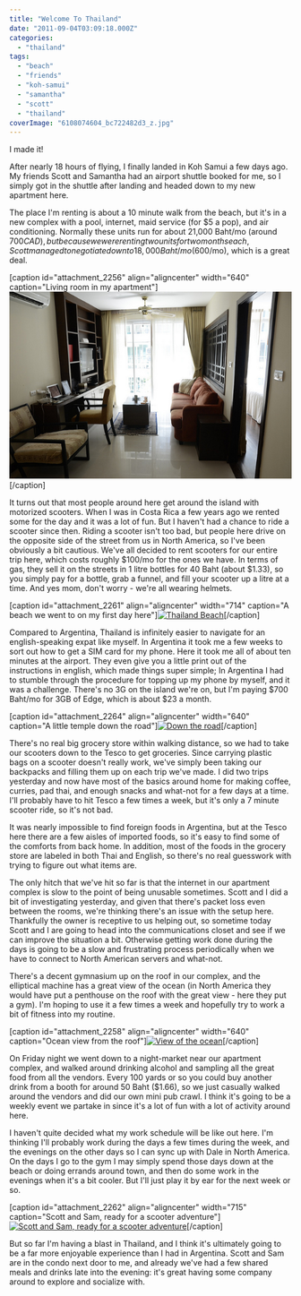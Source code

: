```yaml
---
title: "Welcome To Thailand"
date: "2011-09-04T03:09:18.000Z"
categories: 
  - "thailand"
tags: 
  - "beach"
  - "friends"
  - "koh-samui"
  - "samantha"
  - "scott"
  - "thailand"
coverImage: "6108074604_bc722482d3_z.jpg"
---
```


I made it!

After nearly 18 hours of flying, I finally landed in Koh Samui a few days ago. My friends Scott and Samantha had an airport shuttle booked for me, so I simply got in the shuttle after landing and headed down to my new apartment here.

The place I'm renting is about a 10 minute walk from the beach, but it's in a new complex with a pool, internet, maid service (for $5 a pop), and air conditioning. Normally these units run for about 21,000 Baht/mo (around $700 CAD), but because we were renting two units for two months each, Scott managed to negotiate down to 18,000 Baht/mo ($600/mo), which is a great deal.

\[caption id="attachment\_2256" align="aligncenter" width="640" caption="Living room in my apartment"\][![](images/6108074604_bc722482d3_z.jpg "6108074604_bc722482d3_z")](http://www.migratorynerd.com/wordpress/wp-content/uploads/2011/09/6108074604_bc722482d3_z.jpg)\[/caption\]

It turns out that most people around here get around the island with motorized scooters. When I was in Costa Rica a few years ago we rented some for the day and it was a lot of fun. But I haven't had a chance to ride a scooter since then. Riding a scooter isn't too bad, but people here drive on the opposite side of the street from us in North America, so I've been obviously a bit cautious. We've all decided to rent scooters for our entire trip here, which costs roughly $100/mo for the ones we have. In terms of gas, they sell it on the streets in 1 litre bottles for 40 Baht (about $1.33), so you simply pay for a bottle, grab a funnel, and fill your scooter up a litre at a time. And yes mom, don't worry - we're all wearing helmets.

\[caption id="attachment\_2261" align="aligncenter" width="714" caption="A beach we went to on my first day here"\][![](images/beach.jpg "Thailand Beach")](http://www.migratorynerd.com/wordpress/wp-content/uploads/2011/09/beach.jpg)\[/caption\]

Compared to Argentina, Thailand is infinitely easier to navigate for an english-speaking expat like myself. In Argentina it took me a few weeks to sort out how to get a SIM card for my phone. Here it took me all of about ten minutes at the airport. They even give you a little print out of the instructions in english, which made things super simple; In Argentina I had to stumble through the procedure for topping up my phone by myself, and it was a challenge. There's no 3G on the island we're on, but I'm paying $700 Baht/mo for 3GB of Edge, which is about $23 a month.

\[caption id="attachment\_2264" align="aligncenter" width="640" caption="A little temple down the road"\][![](images/6111086838_e2eb9883b1_z.jpg "Down the road")](http://www.migratorynerd.com/wordpress/wp-content/uploads/2011/09/6111086838_e2eb9883b1_z.jpg)\[/caption\]

There's no real big grocery store within walking distance, so we had to take our scooters down to the Tesco to get groceries. Since carrying plastic bags on a scooter doesn't really work, we've simply been taking our backpacks and filling them up on each trip we've made. I did two trips yesterday and now have most of the basics around home for making coffee, curries, pad thai, and enough snacks and what-not for a few days at a time. I'll probably have to hit Tesco a few times a week, but it's only a 7 minute scooter ride, so it's not bad.

It was nearly impossible to find foreign foods in Argentina, but at the Tesco here there are a few aisles of imported foods, so it's easy to find some of the comforts from back home. In addition, most of the foods in the grocery store are labeled in both Thai and English, so there's no real guesswork with trying to figure out what items are.

The only hitch that we've hit so far is that the internet in our apartment complex is slow to the point of being unusable sometimes. Scott and I did a bit of investigating yesterday, and given that there's packet loss even between the rooms, we're thinking there's an issue with the setup here. Thankfully the owner is receptive to us helping out, so sometime today Scott and I are going to head into the communications closet and see if we can improve the situation a bit. Otherwise getting work done during the days is going to be a slow and frustrating process periodically when we have to connect to North American servers and what-not.

There's a decent gymnasium up on the roof in our complex, and the elliptical machine has a great view of the ocean (in North America they would have put a penthouse on the roof with the great view - here they put a gym). I'm hoping to use it a few times a week and hopefully try to work a bit of fitness into my routine.

\[caption id="attachment\_2258" align="aligncenter" width="640" caption="Ocean view from the roof"\][![](images/6111086332_6b0008479f_z-1.jpg "View of the ocean")](http://www.migratorynerd.com/wordpress/wp-content/uploads/2011/09/6111086332_6b0008479f_z-1.jpg)\[/caption\]

On Friday night we went down to a night-market near our apartment complex, and walked around drinking alcohol and sampling all the great food from all the vendors. Every 100 yards or so you could buy another drink from a booth for around 50 Baht ($1.66), so we just casually walked around the vendors and did our own mini pub crawl. I think it's going to be a weekly event we partake in since it's a lot of fun with a lot of activity around here.

I haven't quite decided what my work schedule will be like out here. I'm thinking I'll probably work during the days a few times during the week, and the evenings on the other days so I can sync up with Dale in North America. On the days I go to the gym I may simply spend those days down at the beach or doing errands around town, and then do some work in the evenings when it's a bit cooler. But I'll just play it by ear for the next week or so.

\[caption id="attachment\_2262" align="aligncenter" width="715" caption="Scott and Sam, ready for a scooter adventure"\][![](images/scottsam.jpg "Scott and Sam, ready for a scooter adventure")](http://www.migratorynerd.com/wordpress/wp-content/uploads/2011/09/scottsam.jpg)\[/caption\]

But so far I'm having a blast in Thailand, and I think it's ultimately going to be a far more enjoyable experience than I had in Argentina. Scott and Sam are in the condo next door to me, and already we've had a few shared meals and drinks late into the evening: it's great having some company around to explore and socialize with.
